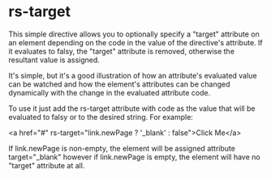 # rs-target

This simple directive allows you to optionally specify a "target" attribute on an element depending on the code in the value of the directive's attribute. If it evaluates to falsy, the "target" attribute is removed, otherwise the resultant value is assigned.

It's simple, but it's a good illustration of how an attribute's evaluated value can be watched and how the element's attributes can be changed dynamically with the change in the evaluated attribute code.

To use it just add the rs-target attribute with code as the value that will be evaluated to falsy or to the desired string. For example:

&lt;a href="#" rs-target="link.newPage ? '_blank' : false"&gt;Click Me&lt;/a&gt;

If link.newPage is non-empty, the element will be assigned attribute target="_blank" however if link.newPage is empty, the element will have no "target" attribute at all.
